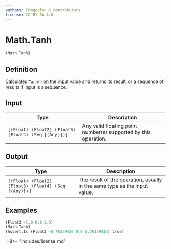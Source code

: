```yaml
---
authors: Fragcolor & contributors
license: CC-BY-SA-4.0
---
```



# Math.Tanh

```clojure
(Math.Tanh)
```


## Definition

Calculates `Tanh()` on the input value and returns its result, or a sequence of results if input is a sequence.


## Input

| Type | Description |
|------|-------------|
| `[(Float) (Float2) (Float3) (Float4) (Seq [(Any)])]` | Any valid floating point number(s) supported by this operation. |


## Output

| Type | Description |
|------|-------------|
| `[(Float) (Float2) (Float3) (Float4) (Seq [(Any)])]` | The result of the operation, usually in the same type as the input value. |


## Examples

```clojure
(Float3 -1.0 0.0 1.0)
(Math.Tanh)
(Assert.Is (Float3 -0.76159416 0.0 0.76159416) true)
```


--8<-- "includes/license.md"
